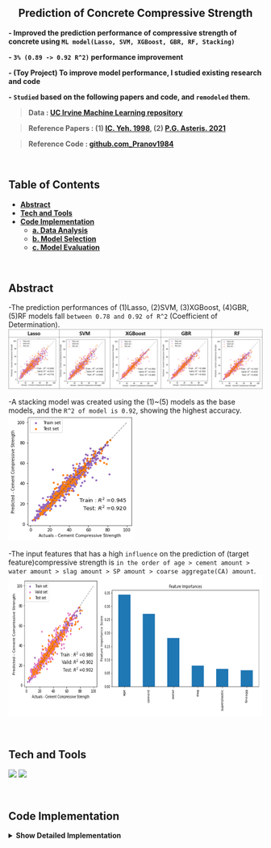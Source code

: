 <h2 align="center">Prediction of Concrete Compressive Strength</h2>

**- Improved the prediction performance of compressive strength of concrete using `ML model(Lasso, SVM, XGBoost, GBR, RF, Stacking)`**

**- `3% (0.89 -> 0.92 R^2)` performance improvement**   

**- (Toy Project) To improve model performance, I studied existing research and code**

**- `Studied` based on the following papers and code, and `remodeled` them.**

> **Data : [UC Irvine Machine Learning repository](https://archive.ics.uci.edu/ml/datasets/concrete+compressive+strength)**

> **Reference Papers : (1) [IC. Yeh. 1998](https://www.sciencedirect.com/science/article/pii/S0008884698001653),  (2) [P.G. Asteris. 2021](https://www.sciencedirect.com/science/article/pii/S0008884621000983)**

> **Reference Code : [github.com_Pranov1984](https://github.com/Pranov1984/Prediction-of-cement-compressive-strength-using-stacked-ensemble-modelling/blob/master/Concrete%20Compressive%20Strength%20Prediction-V3.ipynb)**

<br/>

## **Table of Contents** 
<b>

- [Abstract](#Abstract)
- [Tech and Tools](#Tech-and-Tools)
- [Code Implementation](#Code-Implementation)
  - [a. Data Analysis](#1-Data-Analysis)
  - [b. Model Selection](#2-Model-Selection)
  - [c. Model Evaluation](#3-Model-Evaluation)
  
</b>
<br/>


## **Abstract**
-The prediction performances of (1)Lasso, (2)SVM, (3)XGBoost, (4)GBR, (5)RF models fall `between 0.78 and 0.92 of R^2` (Coefficient of Determination).   
![](https://github.com/P-uyoung/AI-research/blob/master/Concrete/Fig/baseModel_performance.png)

-A stacking model was created using the (1)~(5) models as the base models, and the `R^2 of model is 0.92`, showing the highest accuracy.   
      <img src="https://github.com/P-uyoung/AI-research/blob/master/Concrete/Fig/metaModel_performance.png" width="250" height="250"/>  

-The input features that has a high `influence` on the prediction of (target feature)compressive strength is `in the order of age > cement amount > water amount > slag amount > SP amount > coarse aggregate(CA) amount`.
      <img src="https://github.com/P-uyoung/AI-research/blob/master/Concrete/Fig/Feature_Importance.png" width="679" height="280"/>

<br/>

## **Tech and Tools**
  <span><img src="https://img.shields.io/badge/Python-05122A?style=flat-square&logo=python"/></span>
  <span><img src="https://img.shields.io/badge/ScikitLearn-F7931E?style=flat-square&logo=ScikitLearn&logoColor=white"></span>
  
<br/>

## **Code Implementation**
<details>
<summary><b>Show Detailed Implementation</b></summary>
<div markdown="1">

### A. Data Analysis  
  **"Check (1) Distplot, (2) Outlier, (3) Clustering"**   
  
### B. Data Proprocessing 
**I used the following 5 models, and XGBoost is the final model. The model's `R^2 is 0.74`.**
  
- SVM
- GBM
- XGBoost
- RF
- Stacking
  
<br/>




